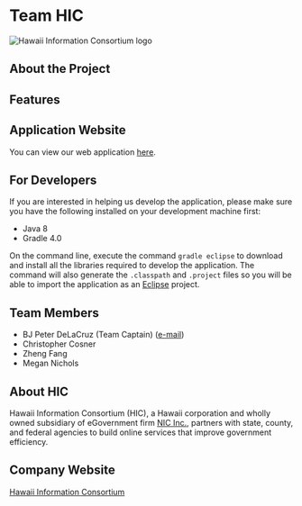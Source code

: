 # Team HIC

![Hawaii Information Consortium logo](http://www.bjpeterdelacruz.com/images/hic.png)

## About the Project

## Features

## Application Website

You can view our web application [here](http://test-ohagrants.ehawaii.gov/ohagrants).

## For Developers

If you are interested in helping us develop the application, please make sure you have
the following installed on your development machine first:

- Java 8
- Gradle 4.0

On the command line, execute the command `gradle eclipse` to download and install all
the libraries required to develop the application. The command will also generate the
`.classpath` and `.project` files so you will be able to import the application as an
[Eclipse](https://eclipse.org) project.

## Team Members

- BJ Peter DeLaCruz (Team Captain) ([e-mail](bjpeter@ehawaii.gov))
- Christopher Cosner
- Zheng Fang
- Megan Nichols

## About HIC

Hawaii Information Consortium (HIC), a Hawaii corporation and wholly owned subsidiary
of eGovernment firm [NIC Inc.](http://www.egov.com), partners with state, county, and
federal agencies to build online services that improve government efficiency.

## Company Website

[Hawaii Information Consortium](http://hic.ehawaii.gov)